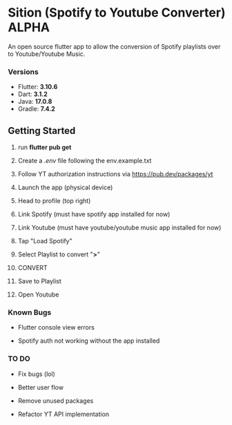 # Sition (Spotify to Youtube Converter) ALPHA

An open source flutter app to allow the conversion of Spotify playlists over to Youtube/Youtube Music.

### Versions

- Flutter: **3.10.6**
- Dart: **3.1.2**
- Java: **17.0.8**
- Gradle: **7.4.2**

## Getting Started

1. run **flutter pub get**

2. Create a _.env_ file following the env.example.txt

3. Follow YT authorization instructions via https://pub.dev/packages/yt

4. Launch the app (physical device)

5. Head to profile (top right)

6. Link Spotify (must have spotify app installed for now)

7. Link Youtube (must have youtube/youtube music app installed for now)

8. Tap "Load Spotify"

9. Select Playlist to convert "**>**"

10. CONVERT

11. Save to Playlist

12. Open Youtube 

### Known Bugs

- Flutter console view errors

- Spotify auth not working without the app installed

### TO DO

- Fix bugs (lol)

- Better user flow

- Remove unused packages

- Refactor YT API implementation